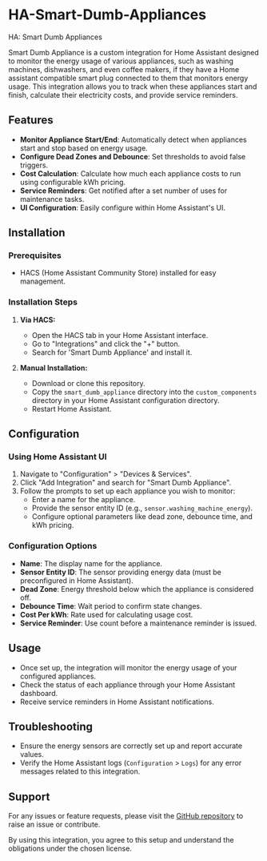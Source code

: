 # HA-Smart-Dumb-Appliances
HA: Smart Dumb Appliances

Smart Dumb Appliance is a custom integration for Home Assistant designed to monitor the energy usage of various appliances, such as washing machines, dishwashers, and even coffee makers, if they have a Home assistant compatible smart plug connected to them that monitors energy usage. This integration allows you to track when these appliances start and finish, calculate their electricity costs, and provide service reminders.

## Features

- **Monitor Appliance Start/End**: Automatically detect when appliances start and stop based on energy usage.
- **Configure Dead Zones and Debounce**: Set thresholds to avoid false triggers.
- **Cost Calculation**: Calculate how much each appliance costs to run using configurable kWh pricing.
- **Service Reminders**: Get notified after a set number of uses for maintenance tasks.
- **UI Configuration**: Easily configure within Home Assistant's UI.

## Installation

### Prerequisites
- HACS (Home Assistant Community Store) installed for easy management.

### Installation Steps

1. **Via HACS:**
    - Open the HACS tab in your Home Assistant interface.
    - Go to "Integrations" and click the "+" button.
    - Search for 'Smart Dumb Appliance' and install it.

2. **Manual Installation:**
    - Download or clone this repository.
    - Copy the `smart_dumb_appliance` directory into the `custom_components` directory in your Home Assistant configuration directory.
    - Restart Home Assistant.

## Configuration

### Using Home Assistant UI

1. Navigate to "Configuration" > "Devices & Services".
2. Click "Add Integration" and search for "Smart Dumb Appliance".
3. Follow the prompts to set up each appliance you wish to monitor:
   - Enter a name for the appliance.
   - Provide the sensor entity ID (e.g., `sensor.washing_machine_energy`).
   - Configure optional parameters like dead zone, debounce time, and kWh pricing.

### Configuration Options

- **Name**: The display name for the appliance.
- **Sensor Entity ID**: The sensor providing energy data (must be preconfigured in Home Assistant).
- **Dead Zone**: Energy threshold below which the appliance is considered off.
- **Debounce Time**: Wait period to confirm state changes.
- **Cost Per kWh**: Rate used for calculating usage cost.
- **Service Reminder**: Use count before a maintenance reminder is issued.

## Usage

- Once set up, the integration will monitor the energy usage of your configured appliances.
- Check the status of each appliance through your Home Assistant dashboard.
- Receive service reminders in Home Assistant notifications.

## Troubleshooting

- Ensure the energy sensors are correctly set up and report accurate values.
- Verify the Home Assistant logs (`Configuration` > `Logs`) for any error messages related to this integration.

## Support

For any issues or feature requests, please visit the [GitHub repository](https://github.com/boringkraken/HA-Smart-Dumb-Appliances) to raise an issue or contribute.

By using this integration, you agree to this setup and understand the obligations under the chosen license.
